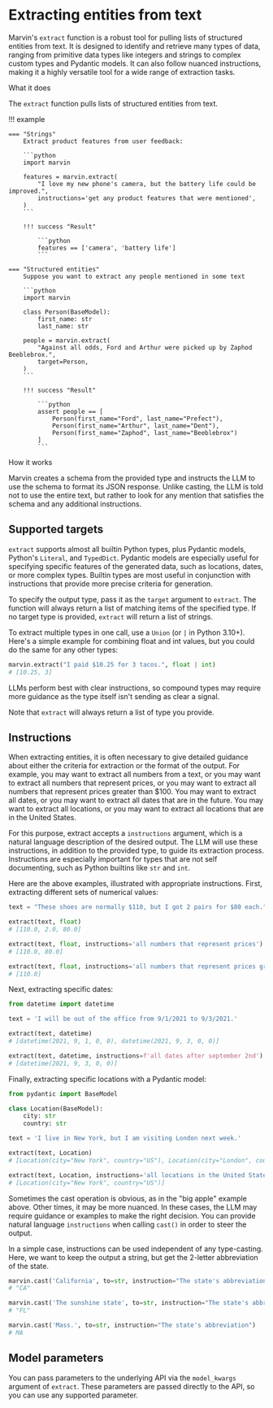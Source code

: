 # Extracting entities from text

Marvin's `extract` function is a robust tool for pulling lists of structured entities from text. It is designed to identify and retrieve many types of data, ranging from primitive data types like integers and strings to complex custom types and Pydantic models. It can also follow nuanced instructions, making it a highly versatile tool for a wide range of extraction tasks.

<div class="admonition abstract">
  <p class="admonition-title">What it does</p>
  <p>
    The <code>extract</code> function pulls lists of structured entities from text. 
  </p>
</div>


!!! example
    
    === "Strings"
        Extract product features from user feedback:

        ```python
        import marvin

        features = marvin.extract(
            "I love my new phone's camera, but the battery life could be improved.",
            instructions='get any product features that were mentioned',
        )
        ```

        !!! success "Result"
            
            ```python
            features == ['camera', 'battery life']
            ```

    === "Structured entities"
        Suppose you want to extract any people mentioned in some text
        
        ```python
        import marvin

        class Person(BaseModel):
            first_name: str
            last_name: str

        people = marvin.extract(
            "Against all odds, Ford and Arthur were picked up by Zaphod Beeblebrox.",
            target=Person,
        )
        ```

        !!! success "Result"
            
            ```python
            assert people == [
                Person(first_name="Ford", last_name="Prefect"), 
                Person(first_name="Arthur", last_name="Dent"), 
                Person(first_name="Zaphod", last_name="Beeblebrox")
            ]
            ```


<div class="admonition info">
  <p class="admonition-title">How it works</p>
  <p>
    Marvin creates a schema from the provided type and instructs the LLM to use the schema to format its JSON response. Unlike casting, the LLM is told not to use the entire text, but rather to look for any mention that satisfies the schema and any additional instructions.
  </p>
</div>



## Supported targets

`extract` supports almost all builtin Python types, plus Pydantic models, Python's `Literal`, and `TypedDict`. Pydantic models are especially useful for specifying specific features of the generated data, such as locations, dates, or more complex types. Builtin types are most useful in conjunction with instructions that provide more precise criteria for generation.

To specify the output type, pass it as the `target` argument to `extract`. The function will always return a list of matching items of the specified type. If no target type is provided, `extract` will return a list of strings.

To extract multiple types in one call, use a `Union` (or `|` in Python 3.10+). Here's a simple example for combining float and int values, but you could do the same for any other types:

```python
marvin.extract("I paid $10.25 for 3 tacos.", float | int)
# [10.25, 3]
```

LLMs perform best with clear instructions, so compound types may require more guidance as the type itself isn't sending as clear a signal.


Note that `extract` will always return a list of type you provide. 

## Instructions

When extracting entities, it is often necessary to give detailed guidance about either the criteria for extraction or the format of the output. For example, you may want to extract all numbers from a text, or you may want to extract all numbers that represent prices, or you may want to extract all numbers that represent prices greater than $100. You may want to extract all dates, or you may want to extract all dates that are in the future. You may want to extract all locations, or you may want to extract all locations that are in the United States.

For this purpose, extract accepts a `instructions` argument, which is a natural language description of the desired output. The LLM will use these instructions, in addition to the provided type, to guide its extraction process. Instructions are especially important for types that are not self documenting, such as Python builtins like `str` and `int`.

Here are the above examples, illustrated with appropriate instructions. First, extracting different sets of numerical values:
```python
text = "These shoes are normally $110, but I got 2 pairs for $80 each."

extract(text, float)
# [110.0, 2.0, 80.0]

extract(text, float, instructions='all numbers that represent prices')
# [110.0, 80.0]

extract(text, float, instructions='all numbers that represent prices greater than $100')
# [110.0]
```

Next, extracting specific dates:
```python
from datetime import datetime

text = 'I will be out of the office from 9/1/2021 to 9/3/2021.'

extract(text, datetime)
# [datetime(2021, 9, 1, 0, 0), datetime(2021, 9, 3, 0, 0)]

extract(text, datetime, instructions=f'all dates after september 2nd')
# [datetime(2021, 9, 3, 0, 0)]
```
Finally, extracting specific locations with a Pydantic model:

```python
from pydantic import BaseModel

class Location(BaseModel):
    city: str
    country: str

text = 'I live in New York, but I am visiting London next week.'

extract(text, Location)
# [Location(city="New York", country="US"), Location(city="London", country="UK")]

extract(text, Location, instructions='all locations in the United States')
# [Location(city="New York", country="US")]
```




Sometimes the cast operation is obvious, as in the "big apple" example above. Other times, it may be more nuanced. In these cases, the LLM may require guidance or examples to make the right decision. You can provide natural language `instructions` when calling `cast()` in order to steer the output. 

In a simple case, instructions can be used independent of any type-casting. Here, we want to keep the output a string, but get the 2-letter abbreviation of the state.

```python
marvin.cast('California', to=str, instruction="The state's abbreviation")
# "CA"

marvin.cast('The sunshine state', to=str, instruction="The state's abbreviation")
# "FL"

marvin.cast('Mass.', to=str, instruction="The state's abbreviation")
# MA
```


## Model parameters
You can pass parameters to the underlying API via the `model_kwargs` argument of `extract`. These parameters are passed directly to the API, so you can use any supported parameter.
